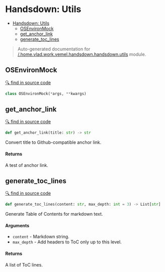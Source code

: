 # Handsdown: Utils

- [Handsdown: Utils](#handsdown-utils)
  - [OSEnvironMock](#osenvironmock)
  - [get_anchor_link](#get_anchor_link)
  - [generate_toc_lines](#generate_toc_lines)

> Auto-generated documentation for [/.home.vlad.work.vemel.handsdown.handsdown.utils](..//home/vlad/work/vemel/handsdown/handsdown/utils.py) module.

## OSEnvironMock

[🔍 find in source code](../handsdown/utils.py#L10)

```python
class OSEnvironMock(*args, **kwargs)
```
## get_anchor_link

[🔍 find in source code](../handsdown/utils.py#L15)

```python
def get_anchor_link(title: str) -> str
```
Convert title to Github-compatible anchor link.

#### Returns

A test of anchor link.

## generate_toc_lines

[🔍 find in source code](../handsdown/utils.py#L27)

```python
def generate_toc_lines(content: str, max_depth: int = 3) -> List[str]
```
Generate Table of Contents for markdown text.

#### Arguments

- `content` - Markdown string.
- `max_depth` - Add headers to ToC only up to this level.

#### Returns

A list of ToC lines.
